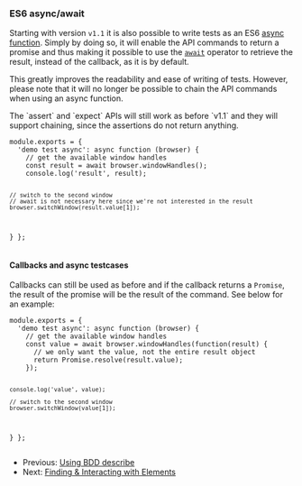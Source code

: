 <h3 id="using-es6-async"><span>ES6 async/await</span></h3>

Starting with version `v1.1` it is also possible to write tests as an ES6 [async function][8].
Simply by doing so, it will enable the API commands to return a promise and thus making it possible to use the [`await`][9] operator to retrieve the result, instead of the callback, as it is by default.

This greatly improves the readability and ease of writing of tests. However, please note that it will no longer be possible to chain the API commands when using an async function.

<div class="alert alert-info">
  The `assert` and `expect` APIs will still work as before `v1.1` and they will support chaining, since the assertions do not return anything.
</div>

<div class="sample-test">
<pre data-language="javascript"><code class="language-javascript">module.exports = {
  'demo test async': async function (browser) {
    // get the available window handles
    const result = await browser.windowHandles();
    console.log('result', result);

    // switch to the second window
    // await is not necessary here since we're not interested in the result
    browser.switchWindow(result.value[1]);
  }
};</code></pre></div>

#### Callbacks and async testcases

Callbacks can still be used as before and if the callback returns a `Promise`, the result of the promise will be the result of the command. See below for an example:

<div class="sample-test">
<pre data-language="javascript"><code class="language-javascript">module.exports = {
  'demo test async': async function (browser) {
    // get the available window handles
    const value = await browser.windowHandles(function(result) {
      // we only want the value, not the entire result object
      return Promise.resolve(result.value);
    });
    
    console.log('value', value);

    // switch to the second window
    browser.switchWindow(value[1]);
  }
};</code></pre></div>

- Previous: [Using BDD describe](/guide/using-nightwatch/using-bdd-describe.html)
- Next: [Finding & Interacting with Elements](/guide/using-nightwatch/finding-and-interacting-with-elements.html)

[8]:	https://developer.mozilla.org/en-US/docs/Web/JavaScript/Reference/Statements/async_function
[9]:	https://developer.mozilla.org/en-US/docs/Web/JavaScript/Reference/Operators/await
